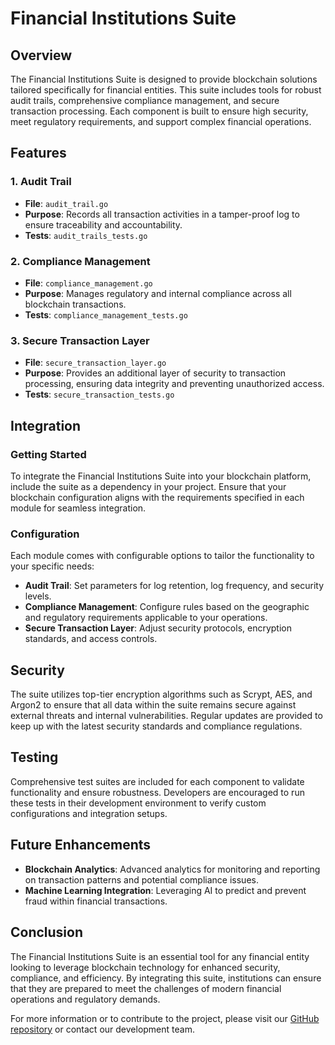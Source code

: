 # Financial Institutions Suite

## Overview
The Financial Institutions Suite is designed to provide blockchain solutions tailored specifically for financial entities. This suite includes tools for robust audit trails, comprehensive compliance management, and secure transaction processing. Each component is built to ensure high security, meet regulatory requirements, and support complex financial operations.

## Features
### 1. **Audit Trail**
- **File**: `audit_trail.go`
- **Purpose**: Records all transaction activities in a tamper-proof log to ensure traceability and accountability.
- **Tests**: `audit_trails_tests.go`

### 2. **Compliance Management**
- **File**: `compliance_management.go`
- **Purpose**: Manages regulatory and internal compliance across all blockchain transactions.
- **Tests**: `compliance_management_tests.go`

### 3. **Secure Transaction Layer**
- **File**: `secure_transaction_layer.go`
- **Purpose**: Provides an additional layer of security to transaction processing, ensuring data integrity and preventing unauthorized access.
- **Tests**: `secure_transaction_tests.go`

## Integration
### Getting Started
To integrate the Financial Institutions Suite into your blockchain platform, include the suite as a dependency in your project. Ensure that your blockchain configuration aligns with the requirements specified in each module for seamless integration.

### Configuration
Each module comes with configurable options to tailor the functionality to your specific needs:
- **Audit Trail**: Set parameters for log retention, log frequency, and security levels.
- **Compliance Management**: Configure rules based on the geographic and regulatory requirements applicable to your operations.
- **Secure Transaction Layer**: Adjust security protocols, encryption standards, and access controls.

## Security
The suite utilizes top-tier encryption algorithms such as Scrypt, AES, and Argon2 to ensure that all data within the suite remains secure against external threats and internal vulnerabilities. Regular updates are provided to keep up with the latest security standards and compliance regulations.

## Testing
Comprehensive test suites are included for each component to validate functionality and ensure robustness. Developers are encouraged to run these tests in their development environment to verify custom configurations and integration setups.

## Future Enhancements
- **Blockchain Analytics**: Advanced analytics for monitoring and reporting on transaction patterns and potential compliance issues.
- **Machine Learning Integration**: Leveraging AI to predict and prevent fraud within financial transactions.

## Conclusion
The Financial Institutions Suite is an essential tool for any financial entity looking to leverage blockchain technology for enhanced security, compliance, and efficiency. By integrating this suite, institutions can ensure that they are prepared to meet the challenges of modern financial operations and regulatory demands.

For more information or to contribute to the project, please visit our [GitHub repository](https://github.com/synthron/financial_institutions_suite) or contact our development team.
